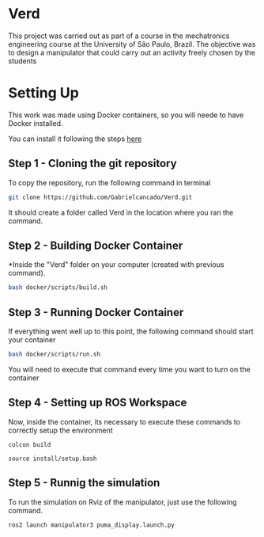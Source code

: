 # Verd



<p align="justify">
  
This project was carried out as part of a course in the mechatronics engineering course at the University of São Paulo, Brazil. The objective was to design a manipulator that could carry out an activity freely chosen by the students

</p>

# Setting Up

<p align="justify">

This work was made using Docker containers, so you will neede to have Docker installed.

You can install it following the steps [here](https://docs.docker.com/get-started/get-docker/)

</p>

## Step 1 - Cloning the git repository

To copy the repository, run the following command in terminal

</p>

```bash
git clone https://github.com/Gabrielcancado/Verd.git
```

It should create a folder called Verd in the location where you ran the command.

## Step 2 - Building Docker Container

*Inside the "Verd" folder on your computer (created with previous command).

```bash
bash docker/scripts/build.sh 
```

## Step 3 - Running Docker Container

<p align="justify">

If everything went well up to this point, the following command should start your container

</p>

```bash
bash docker/scripts/run.sh
```

You will need to execute that command every time you want to turn on the container

## Step 4 - Setting up ROS Workspace

<p align="justify">

Now, inside the container, its necessary to execute these commands to correctly setup the environment

```
colcon build
```
```
source install/setup.bash
```

## Step 5 - Runnig the simulation

<p align="justify">

To run the simulation on Rviz of the manipulator, just use the following command.

```
ros2 launch manipulator3 puma_display.launch.py
```






